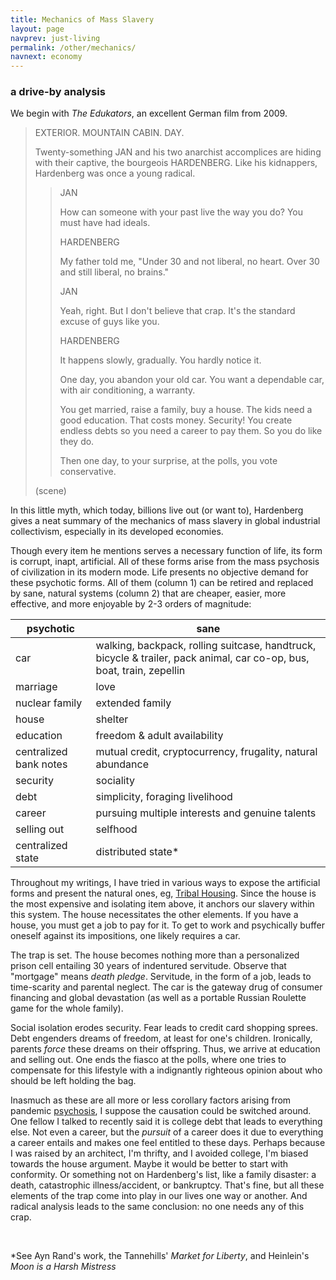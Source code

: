 ```yaml
---
title: Mechanics of Mass Slavery
layout: page
navprev: just-living
permalink: /other/mechanics/
navnext: economy
---
```


### a drive-by analysis

We begin with _The Edukators_, an excellent German film from 2009.

> EXTERIOR. MOUNTAIN CABIN. DAY.
>
> Twenty-something JAN and his two anarchist accomplices are hiding with their captive, the bourgeois HARDENBERG. Like his kidnappers, Hardenberg was once a young radical.
>
>> JAN
>>
>> How can someone with your past live the way you do? You must have had ideals.
>>
>> HARDENBERG
>>
>> My father told me, "Under 30 and not liberal, no heart. Over 30 and still liberal, no brains."
>>
>> JAN
>>
>> Yeah, right. But I don't believe that crap. It's the standard excuse of guys like you.
>>
>> HARDENBERG
>>
>> It happens slowly, gradually. You hardly notice it.
>>
>> One day, you abandon your old car. You want a dependable car, with air conditioning, a warranty.
>>
>> You get married, raise a family, buy a house. The kids need a good education. That costs money. Security! You create endless debts so you need a career to pay them. So you do like they do.
>>
>> Then one day, to your surprise, at the polls, you vote conservative.
>
> (scene)

In this little myth, which today, billions live out (or want to), Hardenberg gives a neat summary of the mechanics of mass slavery in global industrial collectivism, especially in its developed economies.

Though every item he mentions serves a necessary function of life, its form is corrupt, inapt, artificial. All of these forms arise from the mass psychosis of civilization in its modern mode. Life presents no objective demand for these psychotic forms. All of them  (column 1) can be retired and replaced by sane, natural systems (column 2) that are cheaper, easier, more effective, and more enjoyable by 2-3 orders of magnitude:

| psychotic | sane |
| --- | --- |
| car | walking, backpack, rolling suitcase, handtruck, bicycle & trailer, pack animal, car co-op, bus, boat, train, zepellin |
| marriage | love |
| nuclear family | extended family |
| house | shelter |
| education | freedom & adult availability |
| centralized bank notes | mutual credit, cryptocurrency, frugality, natural abundance |
| security | sociality |
| debt | simplicity, foraging livelihood |
| career | pursuing multiple interests and genuine talents |
| selling out | selfhood |
| centralized state | distributed state* |

Throughout my writings, I have tried in various ways to expose the artificial forms and present the natural ones, eg, [Tribal Housing](/other/tribal-housing). Since the house is the most expensive and isolating item above, it anchors our slavery within this system. The house necessitates the other elements. If you have a house, you must get a job to pay for it. To get to work and psychically buffer oneself against its impositions, one likely requires a car.

The trap is set. The house becomes nothing more than a personalized prison cell entailing 30 years of indentured servitude. Observe that "mortgage" means _death pledge_. Servitude, in the form of a job, leads to time-scarity and parental neglect. The car is the gateway drug of consumer financing and global devastation (as well as a portable Russian Roulette game for the whole family).

Social isolation erodes security. Fear leads to credit card shopping sprees. Debt engenders dreams of freedom, at least for one's children. Ironically, parents _force_ these dreams on their offspring. Thus, we arrive at education and selling out. One ends the fiasco at the polls, where one tries to compensate for this lifestyle with a indignantly righteous opinion about who should be left holding the bag.

Inasmuch as these are all more or less corollary factors arising from pandemic [psychosis](/conjecture/psychosis), I suppose the causation could be switched around. One fellow I talked to recently said it is college debt  that leads to everything else. Not even a career, but the _pursuit_ of a career does it due to everything a career entails and makes one feel entitled to these days. Perhaps because I was raised by an architect, I'm thrifty, and I avoided college, I'm biased towards the house argument. Maybe it would be better to start with conformity. Or something not on Hardenberg's list, like a family disaster: a death, catastrophic illness/accident, or bankruptcy. That's fine, but all these elements of the trap come into play in our lives one way or another. And radical analysis leads to the same conclusion: no one needs any of this crap.

&nbsp;

*See Ayn Rand's work, the Tannehills' _Market for Liberty_, and Heinlein's _Moon is a Harsh Mistress_




